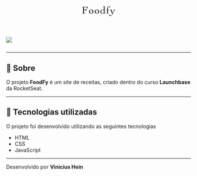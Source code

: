 <h1 align="center">
    <img src="/layouts/assets/logo.png">
</h1>

<h1>
    <img src="/layouts/Foodfy.gif">
</h1>

---

## 📖️ Sobre

O projeto **FoodFy** é um site de receitas, criado dentro do curso **Launchbase** da RocketSeat.

---

## 🚀️ Tecnologias utilizadas

O projeto foi desenvolvido utilizando as seguintes tecnologias

- HTML
- CSS
- JavaScript

---

Desenvolvido por **Vinicius Hein**